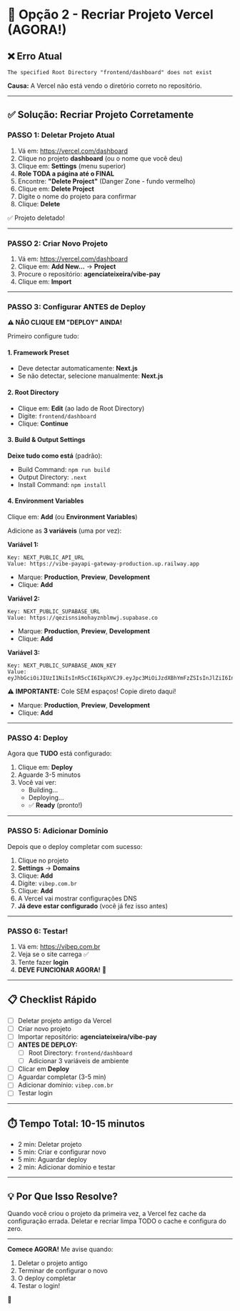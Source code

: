 # 🚀 Opção 2 - Recriar Projeto Vercel (AGORA!)

## ❌ Erro Atual

```
The specified Root Directory "frontend/dashboard" does not exist
```

**Causa:** A Vercel não está vendo o diretório correto no repositório.

---

## ✅ Solução: Recriar Projeto Corretamente

### PASSO 1: Deletar Projeto Atual

1. Vá em: https://vercel.com/dashboard
2. Clique no projeto **dashboard** (ou o nome que você deu)
3. Clique em: **Settings** (menu superior)
4. **Role TODA a página até o FINAL**
5. Encontre: **"Delete Project"** (Danger Zone - fundo vermelho)
6. Clique em: **Delete Project**
7. Digite o nome do projeto para confirmar
8. Clique: **Delete**

✅ Projeto deletado!

---

### PASSO 2: Criar Novo Projeto

1. Vá em: https://vercel.com/dashboard
2. Clique em: **Add New...** → **Project**
3. Procure o repositório: **agenciateixeira/vibe-pay**
4. Clique em: **Import**

---

### PASSO 3: Configurar ANTES de Deploy

**⚠️ NÃO CLIQUE EM "DEPLOY" AINDA!**

Primeiro configure tudo:

#### 1. Framework Preset
- Deve detectar automaticamente: **Next.js**
- Se não detectar, selecione manualmente: **Next.js**

#### 2. Root Directory
- Clique em: **Edit** (ao lado de Root Directory)
- Digite: `frontend/dashboard`
- Clique: **Continue**

#### 3. Build & Output Settings
**Deixe tudo como está** (padrão):
- Build Command: `npm run build`
- Output Directory: `.next`
- Install Command: `npm install`

#### 4. Environment Variables

Clique em: **Add** (ou **Environment Variables**)

Adicione as **3 variáveis** (uma por vez):

**Variável 1:**
```
Key: NEXT_PUBLIC_API_URL
Value: https://vibe-payapi-gateway-production.up.railway.app
```
- Marque: **Production**, **Preview**, **Development**
- Clique: **Add**

**Variável 2:**
```
Key: NEXT_PUBLIC_SUPABASE_URL
Value: https://qezisnsimohayznblmwj.supabase.co
```
- Marque: **Production**, **Preview**, **Development**
- Clique: **Add**

**Variável 3:**
```
Key: NEXT_PUBLIC_SUPABASE_ANON_KEY
Value: eyJhbGciOiJIUzI1NiIsInR5cCI6IkpXVCJ9.eyJpc3MiOiJzdXBhYmFzZSIsInJlZiI6InFlemlzbnNpbW9oYXl6bmJsbXdqIiwicm9sZSI6ImFub24iLCJpYXQiOjE3NjAzNjMyMjMsImV4cCI6MjA3NTkzOTIyM30.A1QqpvIbsblFq37BDiIQOtqQ1ftGFNPYGOwEEYetHIk
```
⚠️ **IMPORTANTE:** Cole SEM espaços! Copie direto daqui!
- Marque: **Production**, **Preview**, **Development**
- Clique: **Add**

---

### PASSO 4: Deploy

Agora que **TUDO** está configurado:

1. Clique em: **Deploy**
2. Aguarde 3-5 minutos
3. Você vai ver:
   - Building...
   - Deploying...
   - ✅ **Ready** (pronto!)

---

### PASSO 5: Adicionar Domínio

Depois que o deploy completar com sucesso:

1. Clique no projeto
2. **Settings** → **Domains**
3. Clique: **Add**
4. Digite: `vibep.com.br`
5. Clique: **Add**
6. A Vercel vai mostrar configurações DNS
7. **Já deve estar configurado** (você já fez isso antes)

---

### PASSO 6: Testar!

1. Vá em: https://vibep.com.br
2. Veja se o site carrega ✅
3. Tente fazer **login**
4. **DEVE FUNCIONAR AGORA!** 🎉

---

## 📋 Checklist Rápido

- [ ] Deletar projeto antigo da Vercel
- [ ] Criar novo projeto
- [ ] Importar repositório: **agenciateixeira/vibe-pay**
- [ ] **ANTES DE DEPLOY:**
  - [ ] Root Directory: `frontend/dashboard`
  - [ ] Adicionar 3 variáveis de ambiente
- [ ] Clicar em **Deploy**
- [ ] Aguardar completar (3-5 min)
- [ ] Adicionar domínio: `vibep.com.br`
- [ ] Testar login

---

## ⏱️ Tempo Total: 10-15 minutos

- 2 min: Deletar projeto
- 5 min: Criar e configurar novo
- 5 min: Aguardar deploy
- 2 min: Adicionar domínio e testar

---

## 💡 Por Que Isso Resolve?

Quando você criou o projeto da primeira vez, a Vercel fez cache da configuração errada. Deletar e recriar limpa TODO o cache e configura do zero.

---

**Comece AGORA!** Me avise quando:
1. Deletar o projeto antigo
2. Terminar de configurar o novo
3. O deploy completar
4. Testar o login!

🚀

